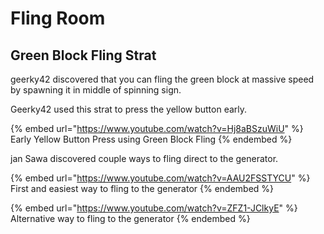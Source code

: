 # Fling Room

## Green Block Fling Strat

geerky42 discovered that you can fling the green block at massive speed by spawning it in middle of spinning sign.

Geerky42 used this strat to press the yellow button early.

{% embed url="https://www.youtube.com/watch?v=Hj8aBSzuWiU" %}
Early Yellow Button Press using Green Block Fling
{% endembed %}

jan Sawa discovered couple ways to fling direct to the generator.

{% embed url="https://www.youtube.com/watch?v=AAU2FSSTYCU" %}
First and easiest way to fling to the generator
{% endembed %}

{% embed url="https://www.youtube.com/watch?v=ZFZ1-JClkyE" %}
Alternative way to fling to the generator
{% endembed %}
